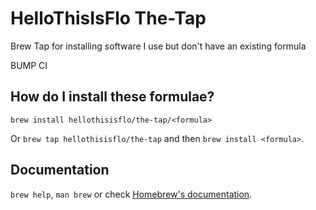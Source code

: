 # HelloThisIsFlo The-Tap

Brew Tap for installing software I use but don't have an existing formula

BUMP CI
## How do I install these formulae?

`brew install hellothisisflo/the-tap/<formula>`

Or `brew tap hellothisisflo/the-tap` and then `brew install <formula>`.

## Documentation

`brew help`, `man brew` or check [Homebrew's documentation](https://docs.brew.sh).
